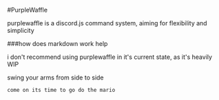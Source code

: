 
#PurpleWaffle

purplewaffle is a discord.js command system, aiming for flexibility and simplicity

###how does markdown work help

i don't recommend using purplewaffle in it's current state, as it's heavily WIP

swing your arms from side to side

```
come on its time to go do the mario
```
